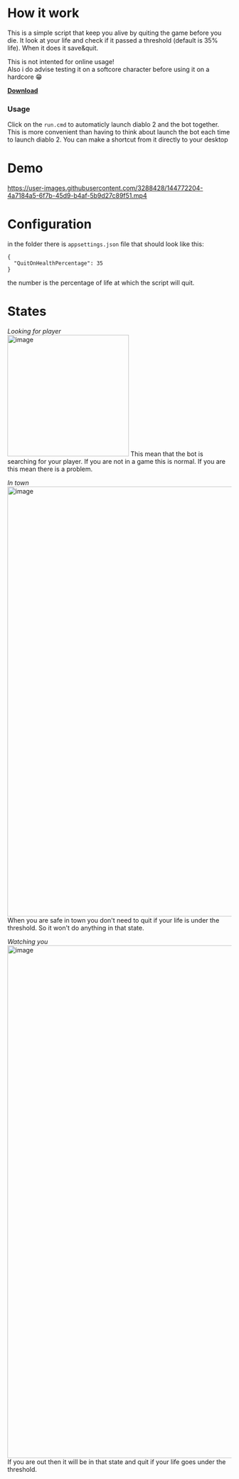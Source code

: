 # How it work
This is a simple script that keep you alive by quiting the game before you die.
It look at your life and check if it passed a threshold (default is 35% life). When it does it save&quit.

This is not intented for online usage!  
Also i do advise testing it on a softcore character before using it on a hardcore 😁

**[Download](https://github.com/GitMyCode/d2r-chicken-bot/releases)**

### Usage
Click on the `run.cmd` to automaticly launch diablo 2 and the bot together. This is more convenient than having to think about launch the bot each time to launch diablo 2. You can make a shortcut from it directly to your desktop

# Demo
https://user-images.githubusercontent.com/3288428/144772204-4a7184a5-6f7b-45d9-b4af-5b9d27c89f51.mp4

# Configuration
in the folder there is `appsettings.json` file that should look like this:
```
{
  "QuitOnHealthPercentage": 35
}
```
the number is the percentage of life at which the script will quit.

# States

*Looking for player*  
<img width="273" alt="image" src="https://user-images.githubusercontent.com/3288428/144770378-46cf7e82-de04-4580-b1da-2317ac1cf635.png">
This mean that the bot is searching for your player. If you are not in a game this is normal. If you are this mean there is a problem.

*In town*   
<img width="967" alt="image" src="https://user-images.githubusercontent.com/3288428/144770398-d58402a7-1609-4995-8443-b9e937ca6baf.png">
When you are safe in town you don't need to quit if your life is under the threshold. So it won't do anything in that state.

*Watching you*   
<img width="1153" alt="image" src="https://user-images.githubusercontent.com/3288428/144770422-cc593918-1033-4e63-bf70-b40607e096a1.png">
If you are out then it will be in that state and quit if your life goes under the threshold.

